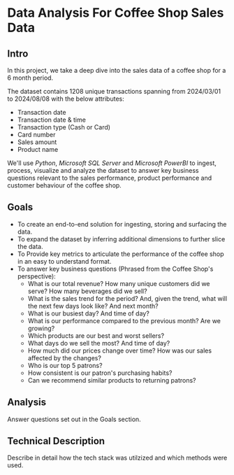 # **Data Analysis For Coffee Shop Sales Data**

## Intro
In this project, we take a deep dive into the sales data of a coffee shop for a 6 month period.

The dataset contains 1208 unique transactions spanning from 2024/03/01 to 2024/08/08 with the below attributes:
  * Transaction date
  * Transaction date & time
  * Transaction type (Cash or Card)
  * Card number
  * Sales amount
  * Product name

We'll use _Python_, _Microsoft SQL Server_ and _Microsoft PowerBI_ to ingest, process, visualize and analyze the dataset to answer key business questions relevant to the sales performance, product performance and customer behaviour of the coffee shop.

## Goals
  * To create an end-to-end solution for ingesting, storing and surfacing the data.
  * To expand the dataset by inferring additional dimensions to further slice the data.
  * To Provide key metrics to articulate the performance of the coffee shop in an easy to understand format.
  * To answer key business questions (Phrased from the Coffee Shop's perspective):
      * What is our total revenue? How many unique customers did we serve? How many beverages did we sell?
      * What is the sales trend for the period? And, given the trend, what will the next few days look like? And next month?
      * What is our busiest day? And time of day?
      * What is our performance compared to the previous month? Are we growing?
      * Which products are our best and worst sellers?
      * What days do we sell the most? And time of day?
      * How much did our prices change over time? How was our sales affected by the changes?
      * Who is our top 5 patrons?
      * How consistent is our patron's purchasing habits?
      * Can we recommend similar products to returning patrons?
   
## Analysis
  Answer questions set out in the Goals section.

## Technical Description
  Describe in detail how the tech stack was utilzized and which methods were used.
